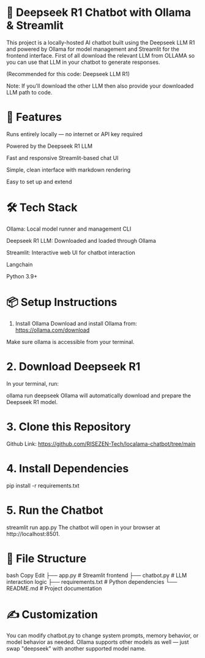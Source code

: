 # 🧠 Deepseek R1 Chatbot with Ollama & Streamlit
This project is a locally-hosted AI chatbot built using the Deepseek LLM R1 and powered by Ollama for model management and Streamlit for the frontend interface. First of all download the relevant LLM from OLLAMA so you can use that LLM in your chatbot to generate responses.

(Recommended for this code:  Deepseek LLM R1)

Note: If you'll download the other LLM then also provide your downloaded LLM path to code.

# 🚀 Features
Runs entirely locally — no internet or API key required

Powered by the Deepseek R1 LLM

Fast and responsive Streamlit-based chat UI

Simple, clean interface with markdown rendering

Easy to set up and extend

# 🛠️ Tech Stack
Ollama: Local model runner and management CLI

Deepseek R1 LLM: Downloaded and loaded through Ollama

Streamlit: Interactive web UI for chatbot interaction

Langchain

Python 3.9+

# 📦 Setup Instructions
1. Install Ollama
Download and install Ollama from: https://ollama.com/download

Make sure ollama is accessible from your terminal.

# 2. Download Deepseek R1
In your terminal, run:

ollama run deepseek
Ollama will automatically download and prepare the Deepseek R1 model.

# 3. Clone this Repository

Github Link: https://github.com/RISEZEN-Tech/localama-chatbot/tree/main

# 4. Install Dependencies

pip install -r requirements.txt

# 5. Run the Chatbot

streamlit run app.py
The chatbot will open in your browser at http://localhost:8501.

# 📁 File Structure
bash
Copy
Edit
├── app.py              # Streamlit frontend
├── chatbot.py          # LLM interaction logic
├── requirements.txt    # Python dependencies
└── README.md           # Project documentation

# ✍️ Customization
You can modify chatbot.py to change system prompts, memory behavior, or model behavior as needed. Ollama supports other models as well — just swap "deepseek" with another supported model name.
